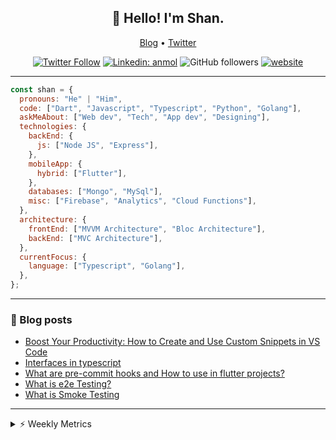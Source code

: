 <h2 align="center">👋 Hello! I'm Shan.</h2>
<p align="center">
  <a href="https://medium.com/feed/@shan-shaji">Blog</a> •
  <a href="https://twitter.com/intent/follow?screen_name=shan__shaji">Twitter</a>
</p>

<p align="center"><a href="https://twitter.com/intent/follow?screen_name=shan__shaji"><img src="https://img.shields.io/twitter/follow/shan__shaji?style=flat" alt="Twitter Follow"></a>
<a href="https://www.linkedin.com/in/shan-shaji/"><img src="https://img.shields.io/badge/shan-shaji?style=flat-square&amp;logo=Linkedin&amp;logoColor=white&amp;link=https://www.linkedin.com/in/shan-shaji/" alt="Linkedin: anmol"></a>
<img src="https://img.shields.io/github/followers/shan-shaji?label=Follow&amp;style=social" alt="GitHub followers">
<a href="http://shan-shaji.github.io/"><img src="https://img.shields.io/badge/Website-46a2f1.svg?&amp;style=flat-square&amp;logo=Google-Chrome&amp;logoColor=white&amp;link=http://shan-shaji.github.io/" alt="website"></a></p>

<hr>

```javascript
const shan = {
  pronouns: "He" | "Him",
  code: ["Dart", "Javascript", "Typescript", "Python", "Golang"],
  askMeAbout: ["Web dev", "Tech", "App dev", "Designing"],
  technologies: {
    backEnd: {
      js: ["Node JS", "Express"],
    },
    mobileApp: {
      hybrid: ["Flutter"],
    },
    databases: ["Mongo", "MySql"],
    misc: ["Firebase", "Analytics", "Cloud Functions"],
  },
  architecture: {
    frontEnd: ["MVVM Architecture", "Bloc Architecture"],
    backEnd: ["MVC Architecture"],
  },
  currentFocus: {
    language: ["Typescript", "Golang"],
  },
};
```

<hr>

<!-- I love connecting with different people</b> so if you want to say <b>hi, I'll be happy to meet you more!</b> 😊</em> -->

### 📕 Blog posts

<!-- BLOG-POST-LIST:START -->
- [Boost Your Productivity: How to Create and Use Custom Snippets in VS Code](https://dev.to/shanshaji/boost-your-productivity-how-to-create-and-use-custom-snippets-in-vs-code-5bbo)
- [Interfaces in typescript](https://dev.to/shanshaji/interfaces-in-typescript-55f8)
- [What are pre-commit hooks and How to use in flutter projects?](https://dev.to/shanshaji/what-are-pre-commit-hooks-and-how-to-use-in-flutter-projects-4c0m)
- [What is e2e Testing?](https://dev.to/shanshaji/what-is-e2e-testing-1eg0)
- [What is Smoke Testing](https://dev.to/shanshaji/what-is-smoke-testing-1n95)
<!-- BLOG-POST-LIST:END -->

<hr>
<details>
    <summary>⚡ Weekly Metrics</summary>
    <p>
    
<!--START_SECTION:waka-->
![Code Time](http://img.shields.io/badge/Code%20Time-1%2C843%20hrs%209%20mins-blue)

![Profile Views](http://img.shields.io/badge/Profile%20Views-26-blue)

**🐱 My GitHub Data** 

> 📦 ? Used in GitHub's Storage 
 > 
> 🏆 213 Contributions in the Year 2023
 > 
> 💼 Opted to Hire
 > 
> 📜 129 Public Repositories 
 > 
> 🔑 0 Private Repositories 
 > 
**I'm a Night 🦉** 

```text
🌞 Morning                3713 commits        ███░░░░░░░░░░░░░░░░░░░░░░   10.18 % 
🌆 Daytime                9683 commits        ███████░░░░░░░░░░░░░░░░░░   26.56 % 
🌃 Evening                17296 commits       ████████████░░░░░░░░░░░░░   47.44 % 
🌙 Night                  5770 commits        ████░░░░░░░░░░░░░░░░░░░░░   15.82 % 
```
📅 **I'm Most Productive on Thursday** 

```text
Monday                   5022 commits        ███░░░░░░░░░░░░░░░░░░░░░░   13.77 % 
Tuesday                  5659 commits        ████░░░░░░░░░░░░░░░░░░░░░   15.52 % 
Wednesday                4596 commits        ███░░░░░░░░░░░░░░░░░░░░░░   12.60 % 
Thursday                 7993 commits        █████░░░░░░░░░░░░░░░░░░░░   21.92 % 
Friday                   6115 commits        ████░░░░░░░░░░░░░░░░░░░░░   16.77 % 
Saturday                 3474 commits        ██░░░░░░░░░░░░░░░░░░░░░░░   09.53 % 
Sunday                   3603 commits        ██░░░░░░░░░░░░░░░░░░░░░░░   09.88 % 
```


📊 **This Week I Spent My Time On** 

```text
🕑︎ Time Zone: Asia/Kolkata

💬 Programming Languages: 
Dart                     49 hrs 29 mins      ████████████████████████░   95.47 % 
YAML                     1 hr 47 mins        █░░░░░░░░░░░░░░░░░░░░░░░░   03.45 % 
Swift                    13 mins             ░░░░░░░░░░░░░░░░░░░░░░░░░   00.44 % 
Text                     8 mins              ░░░░░░░░░░░░░░░░░░░░░░░░░   00.28 % 
Ruby                     5 mins              ░░░░░░░░░░░░░░░░░░░░░░░░░   00.17 % 

🔥 Editors: 
Android Studio           48 hrs 44 mins      ████████████████████████░   94.04 % 
VS Code                  3 hrs 5 mins        █░░░░░░░░░░░░░░░░░░░░░░░░   05.96 % 

🐱‍💻 Projects: 
dial_contacts            26 hrs 5 mins       █████████████░░░░░░░░░░░░   50.32 % 
turbo-flutter            22 hrs 35 mins      ███████████░░░░░░░░░░░░░░   43.58 % 
neo                      2 hrs 18 mins       █░░░░░░░░░░░░░░░░░░░░░░░░   04.44 % 
cli                      41 mins             ░░░░░░░░░░░░░░░░░░░░░░░░░   01.33 % 
turbo                    4 mins              ░░░░░░░░░░░░░░░░░░░░░░░░░   00.16 % 

💻 Operating System: 
Mac                      51 hrs 45 mins      █████████████████████████   99.83 % 
Linux                    5 mins              ░░░░░░░░░░░░░░░░░░░░░░░░░   00.17 % 
```

**I Mostly Code in Dart** 

```text
Dart                     55 repos            ████████████░░░░░░░░░░░░░   48.25 % 
JavaScript               16 repos            ████░░░░░░░░░░░░░░░░░░░░░   14.04 % 
Ruby                     3 repos             █░░░░░░░░░░░░░░░░░░░░░░░░   02.63 % 
Go                       3 repos             █░░░░░░░░░░░░░░░░░░░░░░░░   02.63 % 
Python                   3 repos             █░░░░░░░░░░░░░░░░░░░░░░░░   02.63 % 
```




 Last Updated on 31/03/2023 18:46:33 UTC
<!--END_SECTION:waka-->

</p>
 </details>
